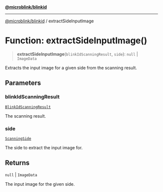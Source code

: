 [**@microblink/blinkid**](../README.md)

***

[@microblink/blinkid](../README.md) / extractSideInputImage

# Function: extractSideInputImage()

> **extractSideInputImage**(`blinkIdScanningResult`, `side`): `null` \| `ImageData`

Extracts the input image for a given side from the scanning result.

## Parameters

### blinkIdScanningResult

[`BlinkIdScanningResult`](../type-aliases/BlinkIdScanningResult.md)

The scanning result.

### side

[`ScanningSide`](../type-aliases/ScanningSide.md)

The side to extract the input image for.

## Returns

`null` \| `ImageData`

The input image for the given side.
